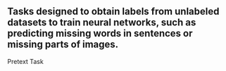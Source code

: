 Tasks designed to obtain labels from unlabeled datasets to train neural networks, such as predicting missing words in sentences or missing parts of images.
---
Pretext Task
